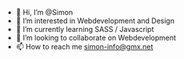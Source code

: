 - 👋 Hi, I’m @Simon
- 👀 I’m interested in Webdevelopment and Design
- 🌱 I’m currently learning SASS / Javascript
- 💞️ I’m looking to collaborate on Webdevelopment
- 📫 How to reach me simon-info@gmx.net

<!---
Jerunnon/Jerunnon is a ✨ special ✨ repository because its `README.md` (this file) appears on your GitHub profile.
You can click the Preview link to take a look at your changes.
--->
